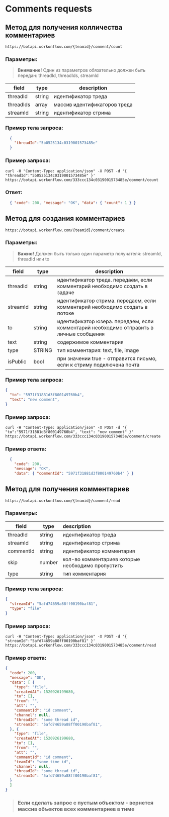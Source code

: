 # Comments requests

## Метод для получения колличества комментариев

```https://botapi.workonflow.com/{teamid}/comment/count```

### Параметры:
> **Внимание!** Один из параметров обязательно должен быть передан: threadId, threadIds, streamId

| field         | type          | description         |
| ------------- |---------------| -----------------   |
| threadId      | string        | идентификатор треда        |
| threadIds     | array         | массив идентификаторов треда |
| streamId      | string        | идентификатор стрима        |

### Пример тела запроса:

```json
  {
    "threadId":"5b0525134c0319001573485e"
  }
```

### Пример запроса:
```curl -H "Content-Type: application/json" -X POST -d '{ "threadId":"5b0525134c0319001573485e" }' https://botapi.workonflow.com/333ccc134c0319001573485e/comment/count```

### Ответ:

```json
  { "code": 200, "message": "OK", "data": { "count": 1 } }
```

## Метод для создания комментариев
```https://botapi.workonflow.com/{teamid}/comment/create```

### Параметры:
> **Важно!** Должен быть только один параметр получателя: streamId, threadId или to

| field         | type     | description|
| ------------- |----------|----------------------|
| threadId      |string    | идентификатор треда. передаем, если комментарий необходимо создать в задаче |
| streamId      |string    | идентификатор стрима. передаем, если комментарий необходимо создать в потоке |
| to            |string    | идентификатор юзера. передаем, если комментарий необходимо отправить в личные сообщения |
| text          |string    | содержимое комментария |
| type          | STRING  | тип комментария: text, file, image |
| isPublic      | bool     |  при значении true - отправится письмо, если к стриму подключена почта |


### Пример тела запроса:
```json
{
  "to": "5971f31881d3f800149760b4",
  "text": "new comment",
}
```

### Пример запроса:
```curl -H "Content-Type: application/json" -X POST -d '{ "to":"5971f31881d3f800149760b4", "text": "new comment" }' https://botapi.workonflow.com/333ccc134c0319001573485e/comment/create```

### Пример ответа:
```json
  {
    "code": 200,
    "message": "OK",
    "data": { "commentId": "5971f31881d3f800149760b4" } }
```

## Метод для получения комментариев
```https://botapi.workonflow.com/{teamid}/comment/read```

### Параметры:
| field         | type          | description|
| ------------- |---------------|:----------------------|
| threadId      | string        | идентификатор треда    |
| streamId      | string        | идентификатор стрима    |
| commentId     | string        | идентификатор комментария   |
| skip          | number        | кол-во комментариев которые необходимо пропустить |
| type          | string        | тип комментария |

### Пример тела запроса:
```json
{
  "streamId": "5afd74659a88ff00190baf81",
  "type": "file"
}
```

### Пример запроса:
```curl -H "Content-Type: application/json" -X POST -d '{ "streamId":"5afd74659a88ff00190baf81" }' https://botapi.workonflow.com/333ccc134c0319001573485e/comment/read```

### Пример ответа:

```json
{
  "code": 200,
  "message": "OK",
  "data": [ {
    "type": "file",
    "createdAt": 1520926199680,
    "to": [],
    "from": "",
    "att": "",
    "commentId": "id comment",
    "channel": null,
    "threadId": "some thread id",
    "streamId": "5afd74659a88ff00190baf81",
  }, {
    "type": "file",
    "createdAt": 1520926199680,
    "to": [],
    "from": "",
    "att": "",
    "commentId": "id comment",
    "teamId": "some time id",
    "channel": null,
    "threadId": "some thread id",
    "streamId": "5afd74659a88ff00190baf81",
  }
  ]
}
```

> ### Если сделать запрос с пустым объектом - вернется массив объектов всех комментариев в тиме
